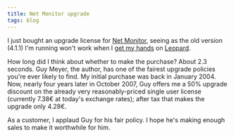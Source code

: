 ```yaml
---
title: Net Monitor upgrade
tags: blog
---
```


I just bought an upgrade license for [Net Monitor](http://homepage.mac.com/rominar/net.html), seeing as the old version (4.1.1) I'm running won't work when I [get my hands](http://www.wincent.com/a/about/wincent/weblog/archives/2007/10/on_the_internal.php) on [Leopard](http://www.wincent.com/knowledge-base/Leopard).

How long did I think about whether to make the purchase? About 2.3 seconds. Guy Meyer, the author, has one of the fairest upgrade policies you're ever likely to find. My initial purchase was back in January 2004. Now, nearly four years later in October 2007, Guy offers me a 50% upgrade discount on the already very reasonably-priced single user license (currently 7.38€ at today's exchange rates); after tax that makes the upgrade only 4.28€.

As a customer, I applaud Guy for his fair policy. I hope he's making enough sales to make it worthwhile for him.
